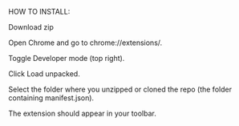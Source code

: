 HOW TO INSTALL: 

Download zip

Open Chrome and go to chrome://extensions/.

Toggle Developer mode (top right).

Click Load unpacked.

Select the folder where you unzipped or cloned the repo (the folder containing manifest.json).

The extension should appear in your toolbar.
